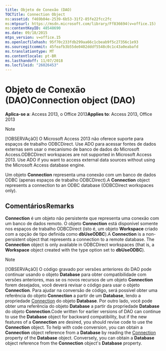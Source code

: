 ```yaml
---
title: Objeto de Conexão (DAO)
TOCTitle: Connection Object
ms:assetid: f469b04e-2539-6b53-31f2-85fe22fcc2fc
ms:mtpsurl: https://msdn.microsoft.com/library/Ff836694(v=office.15)
ms:contentKeyID: 48548690
ms.date: 09/18/2015
mtps_version: v=office.15
ms.openlocfilehash: 95f70c233fdb299aa66c1cbeab9f5c27356c1e93
ms.sourcegitcommit: 45feafb3b55de0402dddf5548c0c1c43a0eabafd
ms.translationtype: MT
ms.contentlocale: pt-BR
ms.lasthandoff: 11/07/2018
ms.locfileid: "26026453"
---
```

# <a name="connection-object-dao"></a><span data-ttu-id="c6f73-102">Objeto de Conexão (DAO)</span><span class="sxs-lookup"><span data-stu-id="c6f73-102">Connection object (DAO)</span></span>

<span data-ttu-id="c6f73-103">**Aplica-se a**: Access 2013, o Office 2013</span><span class="sxs-lookup"><span data-stu-id="c6f73-103">**Applies to**: Access 2013, Office 2013</span></span>

> [!NOTE]
> <span data-ttu-id="c6f73-p101">[!OBSERVAçãO] O Microsoft Access 2013 não oferece suporte para espaços de trabalho ODBCDirect. Use ADO para acessar fontes de dados externas sem usar o mecanismo de banco de dados do Microsoft Access.</span><span class="sxs-lookup"><span data-stu-id="c6f73-p101">ODBCDirect workspaces are not supported in Microsoft Access 2013. Use ADO if you want to access external data sources without using the Microsoft Access database engine.</span></span>

<span data-ttu-id="c6f73-106">Um objeto **Connection** representa uma conexão com um banco de dados ODBC (apenas espaços de trabalho ODBCDirect).</span><span class="sxs-lookup"><span data-stu-id="c6f73-106">A **Connection** object represents a connection to an ODBC database (ODBCDirect workspaces only).</span></span>

## <a name="remarks"></a><span data-ttu-id="c6f73-107">Comentários</span><span class="sxs-lookup"><span data-stu-id="c6f73-107">Remarks</span></span>

<span data-ttu-id="c6f73-p102">**Connection** é um objeto não persistente que representa uma conexão com um banco de dados remoto. O objeto **Connection** está disponível somente nos espaços de trabalho ODBCDirect (isto é, um objeto **Workspace** criado com a opção de tipo definida como **dbUseODBC**).</span><span class="sxs-lookup"><span data-stu-id="c6f73-p102">A **Connection** is a non-persistent object that represents a connection to a remote database. The **Connection** object is only available in ODBCDirect workspaces (that is, a **Workspace** object created with the type option set to **dbUseODBC**).</span></span>

> [!NOTE]
> <span data-ttu-id="c6f73-p103">[!OBSERVAçãO] O código gravado por versões anteriores do DAO pode continuar usando o objeto **Database** para obter compatibilidade com versões anteriores, mas se os novos recursos de um objeto **Connection** forem desejados, você deverá revisar o código para usar o objeto **Connection**. Para ajudar na conversão de código, será possível obter uma referência do objeto **Connection** a partir de um **Database**, lendo a propriedade [Connection](database-connection-property-dao.md) do objeto **Database**. Por outro lado, você pode obter uma referência do objeto **Database** a partir da propriedade **Database** do objeto **Connection**.</span><span class="sxs-lookup"><span data-stu-id="c6f73-p103">Code written for earlier versions of DAO can continue to use the **Database** object for backward compatibility, but if the new features of a **Connection** are desired, you should revise code to use the **Connection** object. To help with code conversion, you can obtain a **Connection** object reference from a **Database** by reading the [Connection](database-connection-property-dao.md) property of the **Database** object. Conversely, you can obtain a **Database** object reference from the **Connection** object's **Database** property.</span></span>


